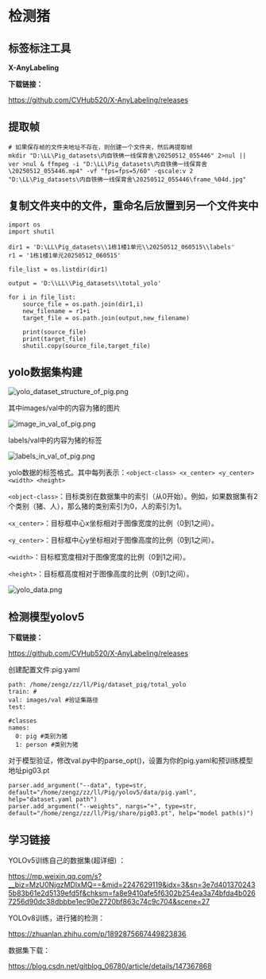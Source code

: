 # 检测猪

## 标签标注工具
**X-AnyLabeling**

**下载链接：**

https://github.com/CVHub520/X-AnyLabeling/releases

## 提取帧
    # 如果保存帧的文件夹地址不存在，则创建一个文件夹，然后再提取帧
    mkdir "D:\LL\Pig_datasets\内自铁佛一线保育舍\20250512_055446" 2>nul || ver >nul & ffmpeg -i "D:\LL\Pig_datasets\内自铁佛一线保育舍\20250512_055446.mp4" -vf "fps=fps=5/60" -qscale:v 2 "D:\LL\Pig_datasets\内自铁佛一线保育舍\20250512_055446\frame_%04d.jpg"

## 复制文件夹中的文件，重命名后放置到另一个文件夹中
    import os
    import shutil
    
    dir1 = 'D:\LL\Pig_datasets\\1栋1楼1单元\\20250512_060515\\labels'
    r1 = '1栋1楼1单元20250512_060515'
    
    file_list = os.listdir(dir1)
    
    output = 'D:\\LL\\Pig_datasets\\total_yolo'
    
    for i in file_list:
        source_file = os.path.join(dir1,i)
        new_filename = r1+i
        target_file = os.path.join(output,new_filename)
        
        print(source_file)
        print(target_file)
        shutil.copy(source_file,target_file)


## yolo数据集构建
![yolo_dataset_structure_of_pig.png](yolo_dataset_structure_of_pig.png)

其中images/val中的内容为猪的图片

![image_in_val_of_pig.png](image_in_val_of_pig.png)

labels/val中的内容为猪的标签

![labels_in_val_of_pig.png](labels_in_val_of_pig.png)

yolo数据的标签格式。其中每列表示：`<object-class> <x_center> <y_center> <width> <height>`

`<object-class>`：目标类别在数据集中的索引（从0开始）。例如，如果数据集有2个类别（猪、人），那么猪的类别索引为0，人的索引为1。

`<x_center>`：目标框中心x坐标相对于图像宽度的比例（0到1之间）。

`<y_center>`：目标框中心y坐标相对于图像高度的比例（0到1之间）。

`<width>`：目标框宽度相对于图像宽度的比例（0到1之间）。

`<height>`：目标框高度相对于图像高度的比例（0到1之间）。

![yolo_data.png](yolo_data.png)



## 检测模型yolov5
**下载链接：**

https://github.com/CVHub520/X-AnyLabeling/releases

创建配置文件:pig.yaml

    path: /home/zengz/zz/ll/Pig/dataset_pig/total_yolo
    train: #
    val: images/val #验证集路径
    test:
    
    #classes
    names:
      0: pig #类别为猪
      1: person #类别为猪

对于模型验证，修改val.py中的parse_opt()，设置为你的pig.yaml和预训练模型地址pig03.pt

    parser.add_argument("--data", type=str, default="/home/zengz/zz/ll/Pig/yolov5/data/pig.yaml", help="dataset.yaml path")
    parser.add_argument("--weights", nargs="+", type=str, default="/home/zengz/zz/ll/Pig/share/pig03.pt", help="model path(s)")

## 学习链接
YOLOv5训练自己的数据集(超详细) ：

https://mp.weixin.qq.com/s?__biz=MzU0NjgzMDIxMQ==&mid=2247629119&idx=3&sn=3e7d4013702435b83b61e2d5139efd5f&chksm=fa8e9410afe5f6302b254ea3a74bfda4b0267256d90dc38dbbbe1ec90e2720bf863c74c9c704&scene=27

YOLOv8训练，进行猪的检测：

https://zhuanlan.zhihu.com/p/1892875667449823836

数据集下载：

https://blog.csdn.net/gitblog_06780/article/details/147367868
